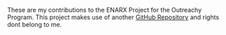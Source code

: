 These are my contributions to the ENARX Project for the Outreachy Program.
This project makes use of another [GitHub Repository](https://github.com/WebAssembly/wabt/blob/main/README.md) and rights dont belong to me.